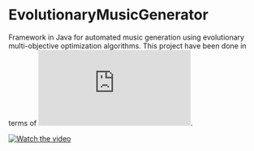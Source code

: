 # EvolutionaryMusicGenerator

Framework in Java for automated music generation using evolutionary multi-objective optimization algorithms. This project have been done in terms of ![master degree thesis](https://github.com/Seszel/EvolutionaryMusicGenerator/blob/bd60f87a04e3b7186f914bc8bfd21b45226f5377/PracaMagisterska_JoannaAdamczyk.pdf).


[![Watch the video](https://img.youtube.com/vi/CdhHcE_rY6U?si=O8NocQeLpgALggCs/hqdefault.jpg)](https://www.youtube.com/embed/CdhHcE_rY6U?si=O8NocQeLpgALggCs)

